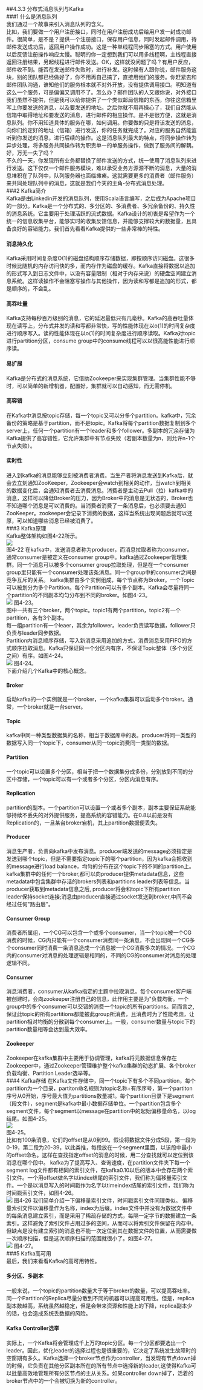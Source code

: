 ##4.3.3 分布式消息队列与Kafka  
###1 什么是消息队列  
我们通过一个故事来引入消息队列的含义。  
比如，我们要做一个用户注册接口，同时在用户注册成功后给用户发一封成功邮件。很简单，是不是？提供一个注册接口，保存用户信息，同时发起邮件调用，待邮件发送成功后，返回用户操作成功。这是一种单线程同步阻塞的方式。用户使用以后反馈注册操作响应太慢。聪明的你一定想到我们可以用多线程啊，主线程直接返回注册结果，另起线程进行邮件发送。OK，这样就没问题了吗？有用户反应，邮件收不到。能否在发送邮件失败时，进行补发。这时候有人跟你说，邮件服务这块，别的团队都已经做好了，你不用再自己搞了，直接用他们的服务。你赶紧去和邮件团队沟通，谁知他们的服务根本就不对外开放，没有提供调用接口。明知道有这么一个服务，可是偏偏又调用不了。怎么办？邮件团队的人又跟你说，对外接口我们虽然不提供，但是我可以给你提供了一个类似邮局信箱的东西，你往这信箱里写上你要发送的消息，以及要发送的地址。之后你就不用再操心了，我们自然能从信箱中取得地址和要发送的消息，进行邮件的相应操作。是不是很方便，这就是消息队列。你不用知道具体的服务在哪，如何调用。你要做的只是将该发送的消息，向你们约定好的地址（信箱）进行发送，你的任务就完成了。对应的服务自然能监听到你发送的消息，进行后续的操作。这是消息队列最大的特点，将同步操作转为异步处理，将多服务共同操作转为职责单一的单服务操作，做到了服务间的解耦。好，万无一失了吗？  
不久的一天，你发现所有业务都替换了邮件发送的方式，统一使用了消息队列来进行发送。这下仅仅一个邮件服务模块，难以承受业务方源源不断的消息，大量的消息堆积在了队列中，队列服务器也面临瘫痪。这就需要更多的消费者（邮件服务）来共同处理队列中的消息，这就是我们今天的主角-分布式消息处理。  
###2 Kafka简介  
Kafka是由Linkedin开发的消息队列，使用Scala语言编写，之后成为Apache项目的一部分。Kafka是一个分布式的、多分区的、多消费者、多冗余备份的、持久性的消息系统。它主要用于处理活跃的流式数据。Kafka设计的初衷是希望作为一个统一的信息收集平台，能够实时的收集反馈信息，并能够支撑较大的数据量，且具备良好的容错能力。我们首先看看Kafka提供的一些非常棒的特性。  
#### 消息持久化  
Kafka采用时间复杂度O(1)的磁盘结构顺序存储数据，即按顺序访问磁盘。这很多时候比随机的内存访问快的多，而内存作为磁盘的缓存。Kafka直接将数据以追加的形式写入到日志文件中，以没有容量限制（相对于内存来说）的硬盘空间建立消息系统。这样读操作不会阻塞写操作与其他操作，因为读和写都是追加的形式，都是顺序的，不会乱。  
#### 高吞吐量  
Kafka支持每秒百万级别的消息，它的延迟最低只有几毫秒。Kafka的高吞吐量体现在读写上，分布式并发的读和写都非常快，写的性能体现在以o(1)的时间复杂度进行顺序写入。读的性能体现在以o(1)的时间复杂度进行顺序读取。Kafka对topic进行partition分区，consume group中的consume线程可以以很高能性能进行顺序读。  
#### 易扩展  
Kafka是分布式的消息系统，它借助Zookeeper来实现集群管理。当集群性能不够时，可以简单的新增机器，配置好，集群就可以自动感知，而无需停机。  
#### 高容错
在Kafka中消息按topic存储，每一个topic又可以分多个partition。kafka中，冗余备份的策略是基于partition，而不是topic。Kafka将每个partition数据复制到多个server上，任何一个partition有一个leader和多个follower。多副本的冗余存储为Kafka提供了高容错性，它允许集群中有节点失败（若副本数量为n，则允许n-1个节点失败）。  
#### 实时性  
进入到kafka的消息能够立刻被消费者消费。当生产者将消息发送到Kafka后，就会去立刻通知ZooKeeper，Zookeeper会watch到相关的动作，当watch到相关的数据变化后，会通知消费者去消费消息。消费者是主动去Pull（拉）kafka中的消息，这样可以降低Broker的压力，因为Broker中的消息是无状态的，Broker也不知道哪个消息是可以消费的。当消费者消费了一条消息后，也必须要去通知ZooKeeper。zookeeper会记录下消费的数据，这样当系统出现问题后就可以还原，可以知道哪些消息已经被消费了。  
###3 Kafka原理  
Kafka整体架构如图4-22所示。  
![](/assets/Kafka原理.png)  
图4-22
在kafka中，发送消息者称为producer，而消息拉取者称为consumer。通常consumer是被定义在consumer group中。kafka通过Zookeeper管理集群。同一个消息可以被多个consumer group拉取处理，但是在一个consumer group里只能有一个consumer处理该条消息。同一个group中的consumer之间是竞争互斥的关系。
kafka集群由多个实例组成，每个节点称为Broker。一个Topic可以被划分为多个Partition。每个Partition可以有多个副本。Kafka会尽量将同一个partition的不同副本均匀分布到不同的broker。如图4-23。  
![](/assets/partition.png)
图4-23。  
图中一共有三个broker，两个topic。topic1有两个partition，topic2有一个partition，各有3个副本。  
每一组partition有一个leaer，其余为follower。leader负责读写数据，follower只负责与leader同步数据。  
Partition内消息顺序存储，写入新消息采用追加的方式，消费消息采用FIFO的方式顺序拉取消息。Kafka只保证同一个分区内有序，不保证Topic整体（多个分区之间）有序。如图4-24。  
![](/assets/seq.png)
图4-24。  
下面介绍几个Kafka中的核心概念。  
#### Broker  
启动kafka的一个实例就是一个broker，一个kafka集群可以启动多个broker。通常，一个broker就是一台server。  
#### Topic  
kafka中同一种类型数据集的名称，相当于数据库中的表。producer将同一类型的数据写入同一个topic下，consumer从同一topic消费同一类型的数据。  
#### Partition  
一个topic可以设置多个分区，相当于把一个数据集分成多份，分别放到不同的分区中存储，一个topic可以有一个或者多个分区，分区内消息有序。  
#### Replication  
partition的副本。一个partition可以设置一个或者多个副本，副本主要保证系统能够持续不丢失的对外提供服务，提高系统的容错能力。在0.8以前是没有Replication的，一旦某台broker宕机，其上partition数据便丢失。  
#### Producer  
消息生产者，负责向kafka中发布消息。producer端发送的message必须指定是发送到哪个topic，但是不需要指定topic下的哪个partition，因为kafka会把收到的message进行load balance，均匀的分布在这个topic下的不同的partition上。kafka集群中的任何一个broker,都可以向producer提供metadata信息，这些metadata中包含集群中存活的brokers列表和partitions leader列表等信息。当producer获取到metadata信息之后, producer将会和topic下所有partition leader保持socket连接;消息由producer直接通过socket发送到broker,中间不会经过任何"路由层"。  
#### Consumer Group  
消费者所属组，一个CG可以包含一个或多个consumer，当一个topic被一个CG消费的时候，CG内只能有一个consumer消费同一条消息，不会出现同一个CG多个consumer同时消费一条消息造成一个消息被一个CG消费多次的情况。一个CG内的consumer对消息的处理逻辑是相同的，不同的CG的consumer对消息的处理逻辑不同。  
#### Consumer  
消息消费者，consumer从kafka指定的主题中拉取消息。每个consumer客户端被创建时，会向zookeeper注册自己的信息，此作用主要是为"负载均衡。一个group中的多个consumer可以交错的消费一个topic的所有partitions。简而言之,保证此topic的所有partitions都能被此group所消费，且消费时为了性能考虑，让partition相对均衡的分散到每个consumer上。一般，consumer数量与topic下的partition数量相等会达到最大效率。  
#### Zookeeper  
Zookeeper在kafka集群中主要用于协调管理，kafka将元数据信息保存在Zookeeper中，通过Zookeeper管理维护整个kafka集群的动态扩展、各个broker负载均衡、Partition Leader选举等。  
###4 Kafka存储
在Kafka文件存储中，同一个topic下有多个不同partition，每个partition为一个目录，partiton命名规则为topic名称+有序序号，第一个partiton序号从0开始，序号最大值为partitions数量减1。每个partition目录下是segment（段文件），segment是kafka中最小数据存储单位。一个partition包含多个segment文件，每个segment以message在partition中的起始偏移量命名，以log结尾。如图4-25。  
![](/assets/log文件.png)  
图4-25。  
比如有100条消息，它们的offset是从0到99。假设将数据文件分成5段，第一段为0-19，第二段为20-39，以此类推，每段放在一个segment里面，以该段中最小的offset命名。这样在查找指定offset的消息的时候，用二分查找就可以定位到该消息在哪个段中。
kafka为了提高写入、查询速度，在partition文件夹下每一个segment log文件都有相同的索引文件，在kafka0.10以后的版本中会存在两个索引文件。一个用offset做名字以index结尾的索引文件，我们称为偏移量索引文件。一个是以消息写入的时间戳作为名字以timeindex结尾的索引文件，我们称为时间戳索引文件，如图4-26。  
![](/assets/index.png)
图4-26
我们简单介绍一下偏移量索引文件，时间戳索引文件同理类似。
偏移量索引文件以偏移量作为名称，index为后缀。index文件中并没有为数据文件中的每条消息建立索引，而是采用了稀疏存储的方式，每隔一定字节的数据建立一条索引。这样避免了索引文件占用过多的空间，从而可以将索引文件保留在内存中。但缺点是没有建立索引的消息也不能一次定位到其在数据文件的位置，从而需要做一次顺序扫描，但是这次顺序扫描的范围就很小了。如图4-27。  
![](/assets/index2.png)
图4-27。  
###5 Kafka高可用  
最后，我们来看看Kafka的高可用特性。
#### 多分区、多副本
一般来说，一个topic的partition数量大于等于broker的数量，可以提高吞吐率。同一个Partition的Replica尽量分散到不同的机器可以提高可用性。但是，replica副本数越高，系统虽然越稳定，但是会带来资源和性能上的下降，replica副本少的话，也会造成系统丢数据的风险。  
#### Kafka Controller选举
实际上，一个Kafka将会管理成千上万的topic分区。每一个分区都要选出一个leader。因此，优化leader的选择过程也是很重要的，它决定了系统发生故障时的空窗期有多久。Kafka选择一个broker节点作为controller，当发现有节点down掉的时候，它负责在其他分区副本所在的所有节点中选择新的leader,这使得Kafka可以批量高效地管理所有分区节点的主从关系。如果controller down掉了，活着的broker节点中的一个会被切换为新的controller。  


